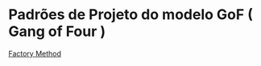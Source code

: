 # Padrões de Projeto do modelo GoF ( Gang of Four )

[Factory Method](https://github.com/SergioColetto/Kotlin-PadroesDeProjetoGoF/tree/master/src/criacao/factoryMethod)

